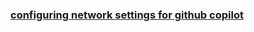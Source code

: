 

### [configuring network settings for github copilot](https://docs.github.com/en/enterprise-cloud@latest/copilot/configuring-github-copilot/configuring-network-settings-for-github-copilot)
